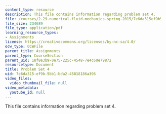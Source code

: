 ```yaml
---
content_type: resource
description: This file contains information regarding problem set 4.
file: /courses/2-29-numerical-fluid-mechanics-spring-2015/7e6da315ef9b5bb1bda245818186a396_MIT2_29S15_PS4_SP2015_v1.pdf
file_size: 234689
file_type: application/pdf
learning_resource_types:
- Assignments
license: https://creativecommons.org/licenses/by-nc-sa/4.0/
ocw_type: OCWFile
parent_title: Assignments
parent_type: CourseSection
parent_uid: 18f8e3b9-0e75-225c-4548-7e4c60e79872
resourcetype: Document
title: Problem Set 4
uid: 7e6da315-ef9b-5bb1-bda2-45818186a396
video_files:
  video_thumbnail_file: null
video_metadata:
  youtube_id: null
---
```

This file contains information regarding problem set 4.